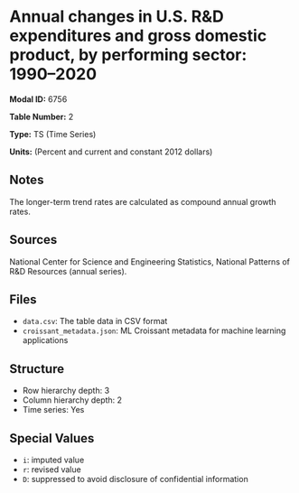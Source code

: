 # Annual changes in U.S. R&D expenditures and gross domestic product, by performing sector: 1990&#8211;2020

**Modal ID:** 6756

**Table Number:** 2

**Type:** TS (Time Series)

**Units:** (Percent and current and constant 2012 dollars)

## Notes

The longer-term trend rates are calculated as compound annual growth rates.

## Sources

National Center for Science and Engineering Statistics, National Patterns of R&D Resources (annual series).

## Files

- `data.csv`: The table data in CSV format
- `croissant_metadata.json`: ML Croissant metadata for machine learning applications

## Structure

- Row hierarchy depth: 3
- Column hierarchy depth: 2
- Time series: Yes

## Special Values

- `i`: imputed value
- `r`: revised value
- `D`: suppressed to avoid disclosure of confidential information

